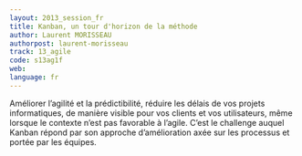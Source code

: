 ```yaml
---
layout: 2013_session_fr
title: Kanban, un tour d'horizon de la méthode
author: Laurent MORISSEAU
authorpost: laurent-morisseau
track: 13_agile
code: s13ag1f
web: 
language: fr
---
```


Améliorer l’agilité et la prédictibilité, réduire les délais de vos projets informatiques, de manière visible pour vos clients et vos utilisateurs, même lorsque le contexte n’est pas favorable à l’agile.
C’est le challenge auquel Kanban répond par son approche d’amélioration axée sur les processus et portée par les équipes.